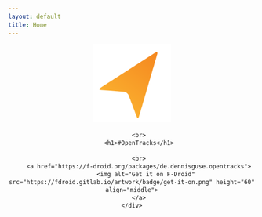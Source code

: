 ```yaml
---
layout: default
title: Home
---
```


<div class="fullscreen">
    <div style="text-align:center">
        <img src="/static/img/opentracks-logo.svg" style="width: 10rem" />

        <br>
        <h1>#OpenTracks</h1>

        <br>
        <a href="https://f-droid.org/packages/de.dennisguse.opentracks">
            <img alt="Get it on F-Droid" src="https://fdroid.gitlab.io/artwork/badge/get-it-on.png" height="60" align="middle">
        </a>
    </div>
</div>
